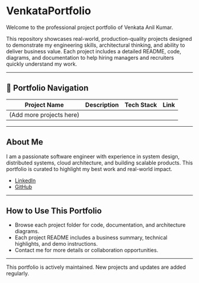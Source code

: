# VenkataPortfolio

Welcome to the professional project portfolio of Venkata Anil Kumar.

This repository showcases real-world, production-quality projects designed to demonstrate my engineering skills, architectural thinking, and ability to deliver business value. Each project includes a detailed README, code, diagrams, and documentation to help hiring managers and recruiters quickly understand my work.

---

## 🧭 Portfolio Navigation

| Project Name                  | Description                                 | Tech Stack         | Link                  |
|-------------------------------|---------------------------------------------|--------------------|-----------------------|
| (Add more projects here)      |                                             |                    |                       |

---

## About Me

I am a passionate software engineer with experience in system design, distributed systems, cloud architecture, and building scalable products. This portfolio is curated to highlight my best work and real-world impact.

- [LinkedIn](https://www.linkedin.com/in/venkataanilkumar)
- [GitHub](https://github.com/VenkataAnilKumar)

---

## How to Use This Portfolio
- Browse each project folder for code, documentation, and architecture diagrams.
- Each project README includes a business summary, technical highlights, and demo instructions.
- Contact me for more details or collaboration opportunities.

---

This portfolio is actively maintained. New projects and updates are added regularly.
